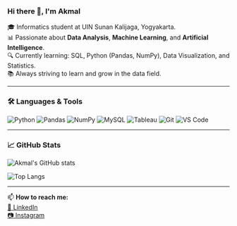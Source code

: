 ### Hi there 👋, I'm Akmal

🎓 Informatics student at UIN Sunan Kalijaga, Yogyakarta. <br>
📊 Passionate about **Data Analysis**, **Machine Learning**, and **Artificial Intelligence**. <br>
🔍 Currently learning: SQL, Python (Pandas, NumPy), Data Visualization, and Statistics. <br>
📚 Always striving to learn and grow in the data field.

---

### 🛠️ Languages & Tools
![Python](https://img.shields.io/badge/-Python-333333?style=flat&logo=python)
![Pandas](https://img.shields.io/badge/-Pandas-333333?style=flat&logo=pandas)
![NumPy](https://img.shields.io/badge/-NumPy-333333?style=flat&logo=numpy)
![MySQL](https://img.shields.io/badge/-MySQL-333333?style=flat&logo=mysql)
![Tableau](https://img.shields.io/badge/-Tableau-333333?style=flat&logo=tableau)
![Git](https://img.shields.io/badge/-Git-333333?style=flat&logo=git)
![VS Code](https://img.shields.io/badge/-VS%20Code-333333?style=flat&logo=visual-studio-code)

---

### 📈 GitHub Stats
![Akmal's GitHub stats](https://github-readme-stats.vercel.app/api?username=akmalgoldi&show_icons=true&theme=tokyonight)

![Top Langs](https://github-readme-stats.vercel.app/api/top-langs/?username=akmalgoldi&layout=compact&theme=tokyonight&langs_count=6)

---

📫 **How to reach me:**  
[🔗 LinkedIn](https://linkedin.com/in/akmalgoldi)  
[📷 Instagram](https://instagram.com/akmlgldi)
